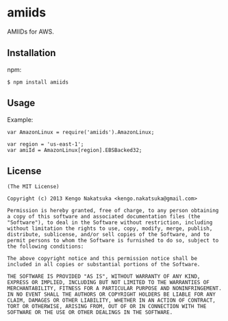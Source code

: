 # amiids

AMIIDs for AWS.

## Installation

npm:

    $ npm install amiids

## Usage

Example:

    var AmazonLinux = require('amiids').AmazonLinux;

    var region = 'us-east-1';
    var amiId = AmazonLinux[region].EBSBacked32;

## License

    (The MIT License)

    Copyright (c) 2013 Kengo Nakatsuka <kengo.nakatsuka@gmail.com>

    Permission is hereby granted, free of charge, to any person obtaining
    a copy of this software and associated documentation files (the
    "Software"), to deal in the Software without restriction, including
    without limitation the rights to use, copy, modify, merge, publish,
    distribute, sublicense, and/or sell copies of the Software, and to
    permit persons to whom the Software is furnished to do so, subject to
    the following conditions:

    The above copyright notice and this permission notice shall be
    included in all copies or substantial portions of the Software.

    THE SOFTWARE IS PROVIDED "AS IS", WITHOUT WARRANTY OF ANY KIND,
    EXPRESS OR IMPLIED, INCLUDING BUT NOT LIMITED TO THE WARRANTIES OF
    MERCHANTABILITY, FITNESS FOR A PARTICULAR PURPOSE AND NONINFRINGEMENT.
    IN NO EVENT SHALL THE AUTHORS OR COPYRIGHT HOLDERS BE LIABLE FOR ANY
    CLAIM, DAMAGES OR OTHER LIABILITY, WHETHER IN AN ACTION OF CONTRACT,
    TORT OR OTHERWISE, ARISING FROM, OUT OF OR IN CONNECTION WITH THE
    SOFTWARE OR THE USE OR OTHER DEALINGS IN THE SOFTWARE.
